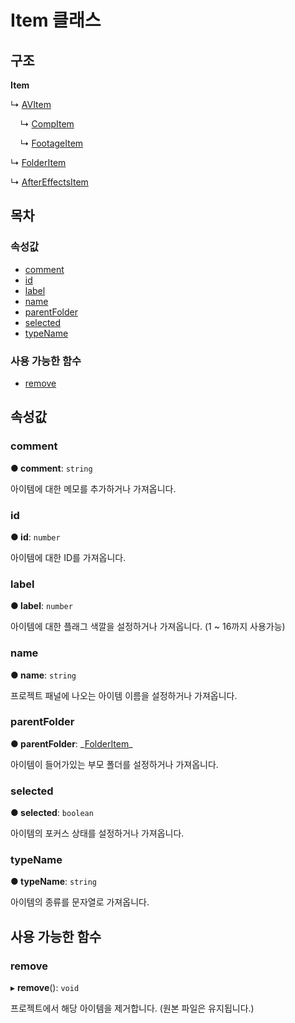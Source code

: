 # Item 클래스

## 구조

**Item**

↳ [AVItem](avitem-class.md)

&nbsp;&nbsp;&nbsp;&nbsp;↳ [CompItem](compitem-class.md)

&nbsp;&nbsp;&nbsp;&nbsp;↳ [FootageItem](footageitem-class.md)

↳ [FolderItem](folderitem-class.md)

↳ [AfterEffectsItem](../after-effects-api/aftereffectsitem-class.md)

## 목차

### 속성값

* [comment](item-class.md#comment)
* [id](item-class.md#id)
* [label](item-class.md#label)
* [name](item-class.md#name)
* [parentFolder](item-class.md#parentfolder)
* [selected](item-class.md#selected)
* [typeName](item-class.md#typename)

### 사용 가능한 함수

* [remove](item-class.md#remove)

## 속성값

### comment  <a id="comment"></a>

**● comment**: `string`

아이템에 대한 메모를 추가하거나 가져옵니다.

### id  <a id="id"></a>

**● id**: `number`

아이템에 대한 ID를 가져옵니다.

### label  <a id="label"></a>

**● label**: `number`

아이템에 대한 플래그 색깔을 설정하거나 가져옵니다. \(1 ~ 16까지 사용가능\)

### name  <a id="name"></a>

**● name**: `string`

프로젝트 패널에 나오는 아이템 이름을 설정하거나 가져옵니다.

### parentFolder  <a id="parentfolder"></a>

**● parentFolder**: \_[FolderItem](folderitem-class.md)\_

아이템이 들어가있는 부모 폴더를 설정하거나 가져옵니다.

### selected  <a id="selected"></a>

**● selected**: `boolean`

아이템의 포커스 상태를 설정하거나 가져옵니다.

### typeName  <a id="typename"></a>

**● typeName**: `string`

아이템의 종류를 문자열로 가져옵니다.

## 사용 가능한 함수

### remove  <a id="remove"></a>

▸ **remove**\(\): `void`

프로젝트에서 해당 아이템을 제거합니다. \(원본 파일은 유지됩니다.\)

